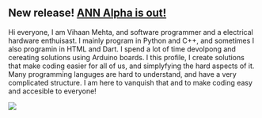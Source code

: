 ## New release! [ANN Alpha is out!](http://github.com)
Hi everyone, I am Vihaan Mehta, and software programmer and a electrical hardware enthuisast. I mainly program in Python and C++, and sometimes I also programin in HTML and Dart. I spend a lot of time devolpong and cereating solutions using Arduino boards. I this profile, I create solutions that make coding easier for all of us, and simplyfying the hard aspects of it. Many programming languges are hard to understand, and have a very complicated structure. I am here to vanquish that and to make coding easy and accesible to everyone!

![](https://komarev.com/ghpvc/?username=PronetAI&color=red) 
